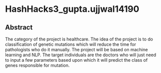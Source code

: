 # HashHacks3_gupta.ujjwal14190

## Abstract
The category of the project is healthcare. The idea of the project is to do classification of genetic mutations which will reduce the time for pathologists who do it manually. The project will be based on machine learning and NLP. The target individuals are the doctors who will just need to input a few parameters based upon which it will predict the class of genes responsible for mutation.
